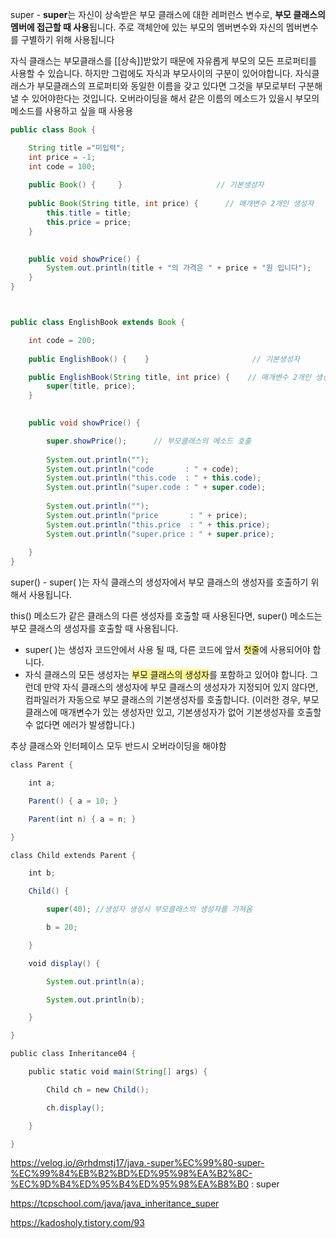 super -  **super**는 자신이 상속받은 부모 클래스에 대한 레퍼런스 변수로, **부모 클래스의 멤버에 접근할 때 사용**됩니다. 
주로 객체안에 있는 부모의 멤버변수와 자신의 멤버변수를 구별하기 위해 사용됩니다

자식 클래스는 부모클래스를 [[상속]]받았기 때문에 자유롭게 부모의 모든 프로퍼티를 사용할 수 있습니다. 하지만 그럼에도 자식과 부모사이의 구분이 있어야합니다. 자식클래스가 부모클래스의 프로퍼티와 동일한 이름을 갖고 있다면 그것을 부모로부터 구분해 낼 수 있어야한다는 것입니다.
오버라이딩을 해서 같은 이름의 메소드가 있을시 부모의 메소드를 사용하고 싶을 때 사용용



```java
public class Book {

	String title ="미입력";
	int price = -1;
	int code = 100;
		
	public Book() {  	}                     // 기본생성자
		
	public Book(String title, int price) {      // 매개변수 2개인 생성자
		this.title = title;
		this.price = price;
	}

	
	public void showPrice() {
		System.out.println(title + "의 가격은 " + price + "원 입니다");
	}
}



public class EnglishBook extends Book {

	int code = 200;
	
	public EnglishBook() {    }                       // 기본생성자

	public EnglishBook(String title, int price) {    // 매개변수 2개인 생성자
		super(title, price);     
	}

	
	public void showPrice() {

		super.showPrice();      // 부모클래스의 메소드 호출
		
		System.out.println("");
		System.out.println("code       : " + code);
		System.out.println("this.code  : " + this.code);
		System.out.println("super.code : " + super.code);
		
		System.out.println("");
		System.out.println("price       : " + price);
		System.out.println("this.price  : " + this.price);
		System.out.println("super.price : " + super.price);
	
	}
}
```




super() - super( )는 자식 클래스의 생성자에서 부모 클래스의 생성자를 호출하기 위해서 사용됩니다. 


this() 메소드가 같은 클래스의 다른 생성자를 호출할 때 사용된다면, super() 메소드는 부모 클래스의 생성자를 호출할 때 사용됩니다.
- super( )는 생성자 코드안에서 사용 될 때, 다른 코드에 앞서 <span style="background:#fff88f">첫줄</span>에 사용되어야 합니다. 
- 자식 클래스의 모든 생성자는 <span style="background:#fff88f">부모 클래스의 생성자</span>를 포함하고 있어야 합니다. 그런데 만약 자식 클래스의 생성자에 부모 클래스의 생성자가 지정되어 있지 않다면, 컴파일러가 자동으로 부모 클래스의 기본생성자를 호출합니다. (이러한 경우, 부모클래스에 매개변수가 있는 생성자만 있고, 기본생성자가 없어 기본생성자를 호출할수 없다면 에러가 발생합니다.)

추상 클래스와 인터페이스 모두 반드시 오버라이딩을 해야함
```java
class Parent {

    int a;

    Parent() { a = 10; }

    Parent(int n) { a = n; }

}

class Child extends Parent {

    int b;

    Child() {

		super(40); //생성자 생성시 부모클래스의 생성자를 가져옴

        b = 20;

    }

    void display() {

        System.out.println(a);

        System.out.println(b);

    }

}

public class Inheritance04 {

    public static void main(String[] args) {

        Child ch = new Child();

        ch.display();

    }

}
```




https://velog.io/@rhdmstj17/java.-super%EC%99%80-super-%EC%99%84%EB%B2%BD%ED%95%98%EA%B2%8C-%EC%9D%B4%ED%95%B4%ED%95%98%EA%B8%B0   : super

https://tcpschool.com/java/java_inheritance_super

https://kadosholy.tistory.com/93

